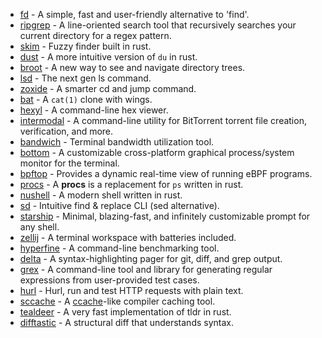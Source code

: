 - [fd](https://github.com/sharkdp/fd) - A simple, fast and user-friendly alternative to 'find'.
- [ripgrep](https://github.com/BurntSushi/ripgrep) - A line-oriented search tool that recursively searches your current directory for a regex pattern.
- [skim](https://github.com/lotabout/skim) - Fuzzy finder built in rust.
- [dust](https://github.com/bootandy/dust) - A more intuitive version of `du` in rust.
- [broot](https://github.com/Canop/broot) - A new way to see and navigate directory trees.
- [lsd](https://github.com/Peltoche/lsd) - The next gen ls command.
- [zoxide](https://github.com/ajeetdsouza/zoxide) - A smarter cd and jump command.
- [bat](https://github.com/sharkdp/bat) - A `cat(1)` clone with wings.
- [hexyl](https://github.com/sharkdp/hexyl) - A command-line hex viewer.
- [intermodal](https://github.com/casey/intermodal) - A command-line utility for BitTorrent torrent file creation, verification, and more.
- [bandwich](https://github.com/imsnif/bandwhich) - Terminal bandwidth utilization tool.
- [bottom](https://github.com/ClementTsang/bottom) - A customizable cross-platform graphical process/system monitor for the terminal.
- [bpftop](https://github.com/Netflix/bpftop) - Provides a dynamic real-time view of running eBPF programs.
- [procs](https://github.com/dalance/procs) - A **procs** is a replacement for `ps` written in rust.
- [nushell](https://github.com/nushell/nushell) - A modern shell written in rust.
- [sd](https://github.com/chmln/sd) - Intuitive find & replace CLI (sed alternative).
- [starship](https://github.com/starship/starship) - Minimal, blazing-fast, and infinitely customizable prompt for any shell.
- [zellij](https://github.com/zellij-org/zellij) - A terminal workspace with batteries included.
- [hyperfine](https://github.com/sharkdp/hyperfine) - A command-line benchmarking tool.
- [delta](https://github.com/dandavison/delta) - A syntax-highlighting pager for git, diff, and grep output.
- [grex](https://github.com/pemistahl/grex) - A command-line tool and library for generating regular expressions from user-provided test cases.
- [hurl](https://github.com/Orange-OpenSource/hurl) - Hurl, run and test HTTP requests with plain text.
- [sccache](https://github.com/mozilla/sccache) - A [ccache](https://ccache.dev/)-like compiler caching tool.
- [tealdeer](https://github.com/dbrgn/tealdeer) - A very fast implementation of tldr in rust.
- [difftastic](https://github.com/Wilfred/difftastic) - A structural diff that understands syntax.